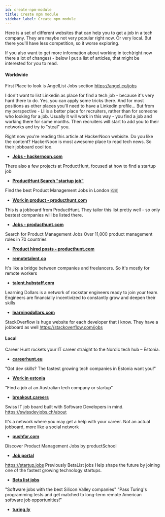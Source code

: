 ```yaml
---
id: create-npm-module
title: Create npm module
sidebar_label: Create npm module
---
```




Here is a set of different websites that can help you to get a job in a tech company. They are maybe not very popular right now. Or very local. But there you'll have less competition, so it worse exploring.



If you also want to get more information about working in tech(right now there a lot of changes) - below I put a list of articles, that might be interested for you to read.

#### Worldwide


First Place to look is AngelList Jobs section https://angel.co/jobs

I don't want to list Linkedin as place for find a tech job - because it's very hard there to do. Yes, you can apply some tricks there. And for most positions as other places you'll need to have a Linkedin profile... But from my perspective - LI is a better place for recruiters, rather than for someone who looking for a job. Usually it will work in this way - you find a job and working there for some months. Then recruiters will start to add you to their networks and try to "steal" you.


Right now you're reading this article at HackerNoon webisite. Do you like the content? HackerNoon is most awesome place to read tech news. So their jobboard  cool too.
- [**Jobs - hackernoon.com**](https://jobs.hackernoon.com/)



There also a few projects at ProductHunt, focused at how to find a startup job
- [**ProductHunt Search "startup job"**](https://www.producthunt.com/search?q=startup%20job)


Find the best Product Management Jobs in London 🇬🇧
- [**Work in product - producthunt.com**](https://www.producthunt.com/posts/work-in-product)


This is a jobboard from ProductHunt. They tailor this list pretty well - so only bestest companies will be listed there.
- [**Jobs - producthunt.com**](https://www.producthunt.com/jobs?ref=producthunt)



Search for Product Management Jobs
Over 11,000 product management roles in 70 countries
- [**Product hired posts - producthunt.com**](https://www.producthunt.com/posts/producthired)



- [**remotetalent.co**](http://remotetalent.co/jobs/)


It's like a bridge between companies and freelancers. So it's mostly for remote workers
- [**talent.hubstaff.com**](https://talent.hubstaff.com/)


Learning Dollars is a network of rockstar engineers ready to join your team. Engineers are financially incentivized to constantly grow and deepen their skills
- [**learningdollars.com**](https://www.learningdollars.com/)



StackOverflow is huge website for each developer that i know. They have a jobboard as well
https://stackoverflow.com/jobs




#### Local


Career Hunt rockets your IT career straight to the Nordic tech hub – Estonia.
- [**careerhunt.eu**](https://careerhunt.eu/)


"Got dev skills? The fastest growing tech companies in Estonia want you!"
- [**Work in estonia**](https://jobbatical.com/blog/work-in-estonia/)



"Find a job at an Australian tech company or startup"
- [**breakout.careers**](https://breakout.careers/)



Swiss IT job board built with Software Developers in mind.
https://swissdevjobs.ch/about



It's a network where you may get a help with your career. Not an actual jobboard, more like a social network
- [**pushfar.com**](https://www.pushfar.com)




Discover Product Management Jobs by productSchool
- [**Job portal**](https://www.productschool.com/job-portal/?ref=producthunt)



https://startup.jobs Previously BetaList jobs
Help shape the future by joining one of the fastest growing technology startups.
- [**Beta list jobs**](https://www.producthunt.com/posts/betalist-jobs)


"Software jobs with the best Silicon Valley companies"
"Pass Turing's programming tests and get matched to long-term remote American software job opportunities!"
- [**turing.ly**](https://turing.ly/)

<!-- https://www.talentticker.ai/ -->
